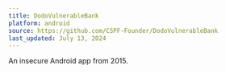 ```yaml
---
title: DodoVulnerableBank
platform: android
source: https://github.com/CSPF-Founder/DodoVulnerableBank
last_updated: July 13, 2024
---
```


An insecure Android app from 2015.
